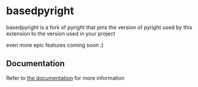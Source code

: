 # basedpyright

basedpyright is a fork of pyright that pins the version of pyright used by this extension to the version used in your project

even more epic features coming soon :)

## Documentation

Refer to [the documentation](https://github/detachhead/basedpyright/blob/main/README.md) for more information
